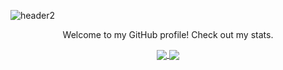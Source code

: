 ![header2](https://user-images.githubusercontent.com/8345062/118539846-39356780-b750-11eb-91e9-46ce963e84ff.png)


<p align="center">
  Welcome to my GitHub profile! Check out my stats.
</p>

<p align="center">
  <a href="https://github.com/WieFel">
    <img align="center" src="https://github-readme-stats-wiefel.vercel.app/api?username=WieFel&count_private=true&show_icons=true&theme=ayu-mirage&include_all_commits=true" />
  </a>

  <a href="https://github.com/WieFel">
    <img align="center" src="https://github-readme-stats-wiefel.vercel.app/api/top-langs/?username=WieFel&theme=ayu-mirage&layout=compact&langs_count=8" />
  </a>
</p>
